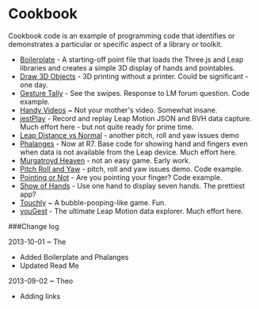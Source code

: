 Cookbook
========

Cookbook code is an example of programming code that identifies or demonstrates a particular or specific aspect of a library or toolkit.

* [Boilerplate](./boilerplate) - A starting-off point file that loads the Three.js and Leap libraries and creates a simple 3D display of hands and pointables. 
* [Draw 3D Objects](https://github.com/jaanga/gestification/tree/gh-pages/cookbook/draw-3d-objects) - 3D printing without a printer. Could be significant - one day.
* [Gesture Tally](https://github.com/jaanga/gestification/tree/gh-pages/cookbook/gesture-tally) - See the swipes. Response to LM forum question. Code example.
* [Handy Videos](https://github.com/jaanga/gestification/tree/gh-pages/cookbook/handy-videos) ~ Not your mother's video. Somewhat insane.
* [jestPlay](https://github.com/jaanga/gestification/tree/gh-pages/cookbook/jest-play) - Record and replay Leap Motion JSON and BVH data capture. 
Much effort here - but not quite ready for prime time.
* [Leap Distance vs Normal](https://github.com/jaanga/gestification/tree/gh-pages/cookbook/leap-distance-vs-normal) - another pitch, roll and yaw issues demo
* [Phalanges](./phalanges) - Now at R7. Base code for showing hand and fingers even when data is not available from the Leap device. Much effort here.
* [Murgatroyd Heaven](https://github.com/jaanga/gestification/tree/gh-pages/cookbook/murgatroyd-heaven) - not an easy game. Early work.
* [Pitch Roll and Yaw](https://github.com/jaanga/gestification/tree/gh-pages/cookbook/pitch-roll-yaw) - pitch, roll and yaw issues demo. Code example.
* [Pointing or Not](http://jaanga.github.io/gestification/cookbook/pointing-or-not/r1/pointing-or-not.html) - Are you pointing your finger? Code example.
* [Show of Hands](https://github.com/jaanga/gestification/tree/gh-pages/cookbook/show-of-hands) - Use one hand to display seven hands. The prettiest app?
* [Touchly](https://github.com/jaanga/gestification/tree/gh-pages/cookbook/touchly) ~ A bubble-pooping-like game. Fun.
* [youGest](https://github.com/jaanga/gestification/tree/gh-pages/cookbook/yougest) - The ultimate Leap Motion data explorer. Much effort here.

###Change log

2013-10-01 ~ The
* Added Boilerplate and Phalanges
* Updated Read Me

2013-09-02 ~ Theo
* Adding links
